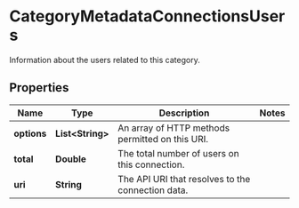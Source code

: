 

# CategoryMetadataConnectionsUsers

Information about the users related to this category.

## Properties

| Name | Type | Description | Notes |
|------------ | ------------- | ------------- | -------------|
|**options** | **List&lt;String&gt;** | An array of HTTP methods permitted on this URI. |  |
|**total** | **Double** | The total number of users on this connection. |  |
|**uri** | **String** | The API URI that resolves to the connection data. |  |



